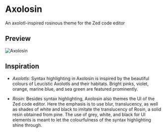 # Axolosin 
An axolotl-inspired rosinous theme for the Zed code editor

## Preview
![Axolosin](./screenshots/screen_requests_py.png)

## Inspiration
- *Axolotls*: Syntax highlighting in Axolosin is inspired by the beautiful colours of Leucistic Axolotls and their habitats. Bright pinks, violet, orange, marine blue, and sea green are featured prominently. 

- *Rosin*: Besides syntax highlighting, Axolosin also themes the UI of the Zed code editor. Here the emphasis is to use blur, translucency, as well as shades of white and black to imitate the translucency of Rosin, a solid resin obtained from pine. The use of grey, white, and black for UI elements is meant to let the colourfulness of the syntax highlighting shine through.

